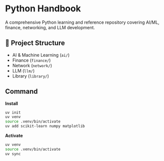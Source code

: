 # Python Handbook

A comprehensive Python learning and reference repository covering AI/ML, finance, networking, and LLM development.

## 📁 Project Structure

- AI & Machine Learning (`ai/`)
- Finance (`finance/`)
- Network (`network/`)
- LLM (`llm/`)
- Library (`library/`)

## Command

**Install**

```sh
uv init
uv venv
source .venv/bin/activate
uv add scikit-learn numpy matplotlib
```

**Activate**

```sh
uv venv
source .venv/bin/activate
uv sync
```